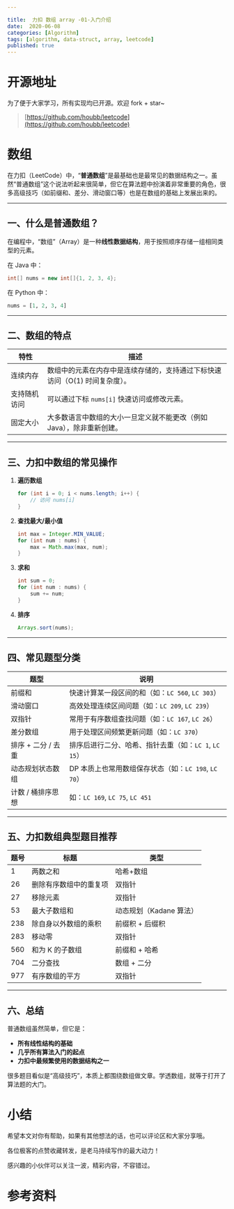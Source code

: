 ```yaml
---

title:  力扣 数组 array -01-入门介绍
date:  2020-06-08
categories: [Algorithm]
tags: [algorithm, data-struct, array, leetcode]
published: true
---
```


# 开源地址

为了便于大家学习，所有实现均已开源。欢迎 fork + star~

> [https://github.com/houbb/leetcode](https://github.com/houbb/leetcode)

# 数组


在力扣（LeetCode）中，“**普通数组**”是最基础也是最常见的数据结构之一。虽然“普通数组”这个说法听起来很简单，但它在算法题中扮演着非常重要的角色，很多高级技巧（如前缀和、差分、滑动窗口等）也是在数组的基础上发展出来的。

---

## 一、什么是普通数组？

在编程中，“数组”（Array）是一种**线性数据结构**，用于按照顺序存储一组相同类型的元素。

在 Java 中：

```java
int[] nums = new int[]{1, 2, 3, 4};
```

在 Python 中：

```python
nums = [1, 2, 3, 4]
```

---

## 二、数组的特点

| 特性     | 描述                                       |
| ------ | ---------------------------------------- |
| 连续内存   | 数组中的元素在内存中是连续存储的，支持通过下标快速访问（O(1) 时间复杂度）。 |
| 支持随机访问 | 可以通过下标 `nums[i]` 快速访问或修改元素。              |
| 固定大小   | 大多数语言中数组的大小一旦定义就不能更改（例如 Java），除非重新创建。    |

---

## 三、力扣中数组的常见操作

1. **遍历数组**

   ```java
   for (int i = 0; i < nums.length; i++) {
       // 访问 nums[i]
   }
   ```

2. **查找最大/最小值**

   ```java
   int max = Integer.MIN_VALUE;
   for (int num : nums) {
       max = Math.max(max, num);
   }
   ```

3. **求和**

   ```java
   int sum = 0;
   for (int num : nums) {
       sum += num;
   }
   ```

4. **排序**

   ```java
   Arrays.sort(nums);
   ```

---

## 四、常见题型分类

| 题型           | 说明                                   |
| ------------ | ------------------------------------ |
| 前缀和          | 快速计算某一段区间的和（如：`LC 560`, `LC 303`）    |
| 滑动窗口         | 高效处理连续区间问题（如：`LC 209`, `LC 239`）     |
| 双指针          | 常用于有序数组查找问题（如：`LC 167`, `LC 26`）     |
| 差分数组         | 用于处理区间频繁更新问题（如：`LC 370`）             |
| 排序 + 二分 / 去重 | 排序后进行二分、哈希、指针去重（如：`LC 1`, `LC 15`）   |
| 动态规划状态数组     | DP 本质上也常用数组保存状态（如：`LC 198`, `LC 70`） |
| 计数 / 桶排序思想   | 如：`LC 169`, `LC 75`, `LC 451`        |

---

## 五、力扣数组典型题目推荐

| 题号  | 标题          | 类型              |
| --- | ----------- | --------------- |
| 1   | 两数之和        | 哈希+数组           |
| 26  | 删除有序数组中的重复项 | 双指针             |
| 27  | 移除元素        | 双指针             |
| 53  | 最大子数组和      | 动态规划（Kadane 算法） |
| 238 | 除自身以外数组的乘积  | 前缀积 + 后缀积       |
| 283 | 移动零         | 双指针             |
| 560 | 和为 K 的子数组   | 前缀和 + 哈希        |
| 704 | 二分查找        | 数组 + 二分         |
| 977 | 有序数组的平方     | 双指针             |

---

## 六、总结

普通数组虽然简单，但它是：

* **所有线性结构的基础**
* **几乎所有算法入门的起点**
* **力扣中最频繁使用的数据结构之一**

很多题目看似是“高级技巧”，本质上都围绕数组做文章。学透数组，就等于打开了算法题的大门。

# 小结

希望本文对你有帮助，如果有其他想法的话，也可以评论区和大家分享哦。

各位极客的点赞收藏转发，是老马持续写作的最大动力！

感兴趣的小伙伴可以关注一波，精彩内容，不容错过。

# 参考资料

